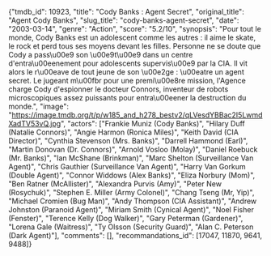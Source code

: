 {"tmdb_id": 10923, "title": "Cody Banks : Agent Secret", "original_title": "Agent Cody Banks", "slug_title": "cody-banks-agent-secret", "date": "2003-03-14", "genre": "Action", "score": "5.2/10", "synopsis": "Pour tout le monde, Cody Banks est un adolescent comme les autres : il aime le skate, le rock et perd tous ses moyens devant les filles. Personne ne se doute que Cody a pass\u00e9 son \u00e9t\u00e9 dans un centre d'entra\u00eenement pour adolescents supervis\u00e9 par la CIA. Il vit alors le r\u00eave de tout jeune de son \u00e2ge : \u00eatre un agent secret. Le jugeant m\u00fbr pour une premi\u00e8re mission, l'Agence charge Cody d'espionner le docteur Connors, inventeur de robots microscopiques assez puissants pour entra\u00eener la destruction du monde.", "image": "https://image.tmdb.org/t/p/w185_and_h278_bestv2/qLVesdYBBac2I5LwmdXadTV53vQ.jpg", "actors": ["Frankie Muniz (Cody Banks)", "Hilary Duff (Natalie Connors)", "Angie Harmon (Ronica Miles)", "Keith David (CIA Director)", "Cynthia Stevenson (Mrs. Banks)", "Darrell Hammond (Earl)", "Martin Donovan (Dr. Connors)", "Arnold Vosloo (Molay)", "Daniel Roebuck (Mr. Banks)", "Ian McShane (Brinkman)", "Marc Shelton (Surveillance Van Agent)", "Chris Gauthier (Surveillance Van Agent)", "Harry Van Gorkum (Double Agent)", "Connor Widdows (Alex Banks)", "Eliza Norbury (Mom)", "Ben Ratner (McAllister)", "Alexandra Purvis (Amy)", "Peter New (Rosychuk)", "Stephen E. Miller (Army Colonel)", "Chang Tseng (Mr, Yip)", "Michael Cromien (Bug Man)", "Andy Thompson (CIA Assistant)", "Andrew Johnston (Paranoid Agent)", "Miriam Smith (Cynical Agent)", "Noel Fisher (Fenster)", "Terence Kelly (Dog Walker)", "Gary Peterman (Gardener)", "Lorena Gale (Waitress)", "Ty Olsson (Security Guard)", "Alan C. Peterson (Dark Agent)"], "comments": [], "recommandations_id": [17047, 11870, 9641, 9488]}